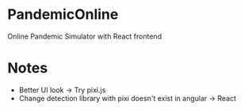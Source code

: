 # PandemicOnline

Online Pandemic Simulator with React frontend

# Notes

- Better UI look → Try pixi.js
- Change detection library with pixi doesn't exist in angular → React
